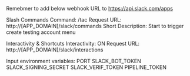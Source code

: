Remebmer to add below webhook URL to https://api.slack.com/apps

Slash Commands
Command: /tac
Request URL: http://[APP_DOMAIN]/slack/commands
Short Description: Start to trigger create testing account menu

Interactivity & Shortcuts
Interactivity: ON
Request URL: http://[APP_DOMAIN]/slack/interactions

Input environment variables:
PORT
SLACK_BOT_TOKEN
SLACK_SIGNING_SECRET
SLACK_VERIF_TOKEN
PIPELINE_TOKEN